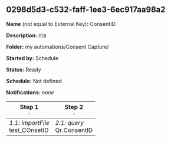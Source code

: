 ## 0298d5d3-c532-faff-1ee3-6ec917aa98a2

**Name** (not equal to External Key)**:** ConsentID

**Description:** n/a

**Folder:** my automations/Consent Capture/

**Started by:** Schedule

**Status:** Ready

**Schedule:** Not defined

**Notifications:** _none_


| Step 1<br>_<small>-</small>_ | Step 2<br>_<small>-</small>_ |
| --- | --- |
| _1.1: importFile_<br>test_COnsetID | _2.1: query_<br>Qr.ConsentID |
